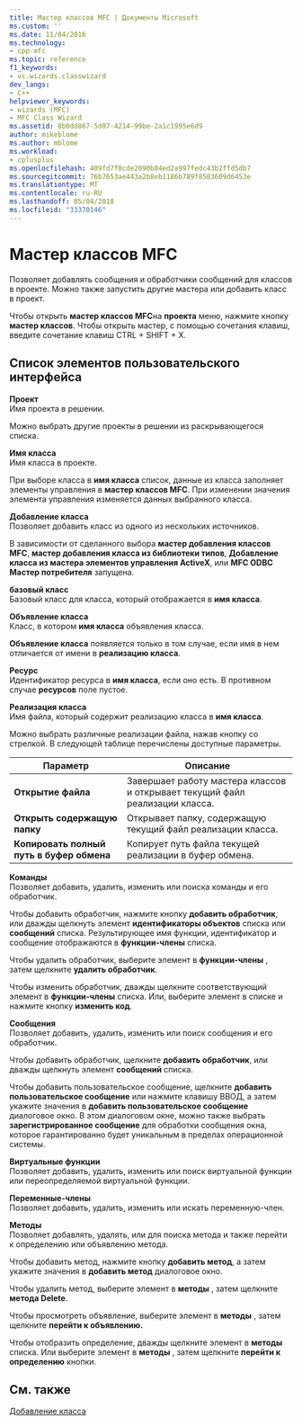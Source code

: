 ```yaml
---
title: Мастер классов MFC | Документы Microsoft
ms.custom: ''
ms.date: 11/04/2016
ms.technology:
- cpp-mfc
ms.topic: reference
f1_keywords:
- vc.wizards.classwizard
dev_langs:
- C++
helpviewer_keywords:
- wizards (MFC)
- MFC Class Wizard
ms.assetid: 8b0dd867-5d07-4214-99be-2a1c1995e6d9
author: mikeblome
ms.author: mblome
ms.workload:
- cplusplus
ms.openlocfilehash: 409fd7f0cde2090b84ed2a997fedc43b2ffd5db7
ms.sourcegitcommit: 76b7653ae443a2b8eb1186b789f8503609d6453e
ms.translationtype: MT
ms.contentlocale: ru-RU
ms.lasthandoff: 05/04/2018
ms.locfileid: "33370146"
---
```

# <a name="mfc-class-wizard"></a>Мастер классов MFC
Позволяет добавлять сообщения и обработчики сообщений для классов в проекте. Можно также запустить другие мастера или добавить класс в проект.  
  
 Чтобы открыть **мастер классов MFC**на **проекта** меню, нажмите кнопку **мастер классов**. Чтобы открыть мастер, с помощью сочетания клавиш, введите сочетание клавиш CTRL + SHIFT + X.  
  
## <a name="uielement-list"></a>Список элементов пользовательского интерфейса  
 **Проект**  
 Имя проекта в решении.  
  
 Можно выбрать другие проекты в решении из раскрывающегося списка.  
  
 **Имя класса**  
 Имя класса в проекте.  
  
 При выборе класса в **имя класса** список, данные из класса заполняет элементы управления в **мастер классов MFC**. При изменении значения элемента управления изменяется данных выбранного класса.  
  
 **Добавление класса**  
 Позволяет добавить класс из одного из нескольких источников.  
  
 В зависимости от сделанного выбора **мастер добавления классов MFC**, **мастер добавления класса из библиотеки типов**, **Добавление класса из мастера элементов управления ActiveX**, или **MFC ODBC Мастер потребителя** запущена.  
  
 **базовый класс**  
 Базовый класс для класса, который отображается в **имя класса**.  
  
 **Объявление класса**  
 Класс, в котором **имя класса** объявления класса.  
  
 **Объявление класса** появляется только в том случае, если имя в нем отличается от имени в **реализацию класса**.  
  
 **Ресурс**  
 Идентификатор ресурса в **имя класса**, если оно есть. В противном случае **ресурсов** поле пустое.  
  
 **Реализация класса**  
 Имя файла, который содержит реализацию класса в **имя класса**.  
  
 Можно выбрать различные реализации файла, нажав кнопку со стрелкой. В следующей таблице перечислены доступные параметры.  
  
|Параметр|Описание|  
|------------|-----------------|  
|**Открытие файла**|Завершает работу мастера классов и открывает текущий файл реализации класса.|  
|**Открыть содержащую папку**|Открывает папку, содержащую текущий файл реализации класса.|  
|**Копировать полный путь в буфер обмена**|Копирует путь файла текущей реализации в буфер обмена.|  
  
 **Команды**  
 Позволяет добавить, удалить, изменить или поиска команды и его обработчик.  
  
 Чтобы добавить обработчик, нажмите кнопку **добавить обработчик**, или дважды щелкнуть элемент **идентификаторы объектов** списка или **сообщений** списка. Результирующее имя функции, идентификатор и сообщение отображаются в **функции-члены** списка.  
  
 Чтобы удалить обработчик, выберите элемент в **функции-члены** , затем щелкните **удалить обработчик**.  
  
 Чтобы изменить обработчик, дважды щелкните соответствующий элемент в **функции-члены** списка. Или, выберите элемент в списке и нажмите кнопку **изменить код**.  
  
 **Сообщения**  
 Позволяет добавить, удалить, изменить или поиск сообщения и его обработчик.  
  
 Чтобы добавить обработчик, щелкните **добавить обработчик**, или дважды щелкнуть элемент **сообщений** списка.  
  
 Чтобы добавить пользовательское сообщение, щелкните **добавить пользовательское сообщение** или нажмите клавишу ВВОД, а затем укажите значения в **добавить пользовательское сообщение** диалоговое окно. В этом диалоговом окне, можно также выбрать **зарегистрированное сообщение** для обработки сообщения окна, которое гарантированно будет уникальным в пределах операционной системы.  
  
 **Виртуальные функции**  
 Позволяет добавить, удалить, изменить или поиск виртуальной функции или переопределяемой виртуальной функции.  
  
 **Переменные-члены**  
 Позволяет добавить, удалить, изменить или искать переменную-член.  
  
 **Методы**  
 Позволяет добавлять, удалять, или для поиска метода и также перейти к определению или объявлению метода.  
  
 Чтобы добавить метод, нажмите кнопку **добавить метод**, а затем укажите значения в **добавить метод** диалоговое окно.  
  
 Чтобы удалить метод, выберите элемент в **методы** , затем щелкните **метода Delete**.  
  
 Чтобы просмотреть объявление, выберите элемент в **методы** , затем щелкните **перейти к объявлению.**  
  
 Чтобы отобразить определение, дважды щелкните элемент в **методы** списка. Или выберите элемент в **методы** , затем щелкните **перейти к определению** кнопки.  
  
## <a name="see-also"></a>См. также  
 [Добавление класса](../../ide/adding-a-class-visual-cpp.md)
